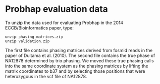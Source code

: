 Probhap evaluation data
=======================

To unzip the data used for evaluating Probhap in the 2014
ECCB/Bioinformatics paper, type:

```
unzip phasing-matrices.zip
unzip validation.zip
```

The first file contains phasing matrices derived from fosmid reads in the paper
of Duitama et al. (2010).
The second file contains the true phase of NA12878 determined by trio phasing.
We moved these true phasing calls into the same coordinate system as the phasing
matrices by lifting the matrix coordinates to b37 and by selecting those positions
that were heterozygous in the vcf file of NA12878.
